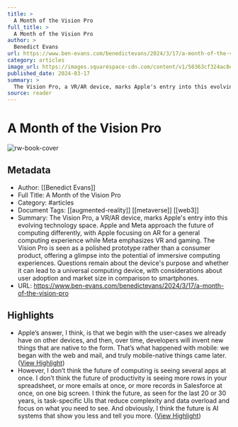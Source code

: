 ```yaml
---
title: >
  A Month of the Vision Pro
full_title: >
  A Month of the Vision Pro
author: >
  Benedict Evans
url: https://www.ben-evans.com/benedictevans/2024/3/17/a-month-of-the-vision-pro
category: articles
image_url: https://images.squarespace-cdn.com/content/v1/50363cf324ac8e905e7df861/ebdb4645-db93-4967-881d-db698ee59c2c/favicon.ico?format=100w
published_date: 2024-03-17
summary: >
  The Vision Pro, a VR/AR device, marks Apple's entry into this evolving technology space. Apple and Meta approach the future of computing differently, with Apple focusing on AR for a general computing experience while Meta emphasizes VR and gaming. The Vision Pro is seen as a polished prototype rather than a consumer product, offering a glimpse into the potential of immersive computing experiences. Questions remain about the device's purpose and whether it can lead to a universal computing device, with considerations about user adoption and market size in comparison to smartphones.
source: reader
---
```

# A Month of the Vision Pro

![rw-book-cover](https://images.squarespace-cdn.com/content/v1/50363cf324ac8e905e7df861/ebdb4645-db93-4967-881d-db698ee59c2c/favicon.ico?format=100w)

## Metadata
- Author: [[Benedict Evans]]
- Full Title: A Month of the Vision Pro
- Category: #articles
- Document Tags: [[augmented-reality]] [[metaverse]] [[web3]] 
- Summary: The Vision Pro, a VR/AR device, marks Apple's entry into this evolving technology space. Apple and Meta approach the future of computing differently, with Apple focusing on AR for a general computing experience while Meta emphasizes VR and gaming. The Vision Pro is seen as a polished prototype rather than a consumer product, offering a glimpse into the potential of immersive computing experiences. Questions remain about the device's purpose and whether it can lead to a universal computing device, with considerations about user adoption and market size in comparison to smartphones.
- URL: https://www.ben-evans.com/benedictevans/2024/3/17/a-month-of-the-vision-pro

## Highlights
- Apple’s answer, I think, is that we begin with the user-cases we already have on other devices, and then, over time, developers will invent new things that are native to the form. That’s what happened with mobile: we began with the web and mail, and truly mobile-native things came later. ([View Highlight](https://read.readwise.io/read/01hsjqec0ksdajtw9ky8mf8vge))
- However, I don’t think the future of computing is seeing several apps at once. I don’t think the future of productivity is seeing more rows in your spreadsheet, or more emails at once, or more records in Salesforce at once, on one big screen. I think the future, as seen for the last 20 or 30 years, is task-specific UIs that reduce complexity and data overload and focus on what you need to see. And obviously, I think the future is AI systems that show you less and tell you more. ([View Highlight](https://read.readwise.io/read/01hsjqerfcshhehg3ng6y41cvy))


